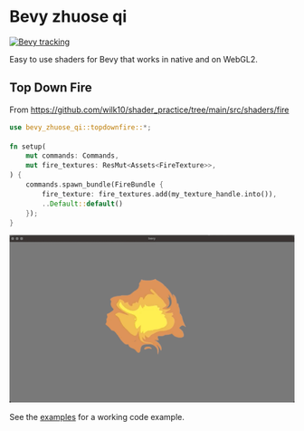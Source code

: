 # Bevy zhuose qi

[![Bevy tracking](https://img.shields.io/badge/Bevy%20tracking-main-lightblue)](https://github.com/bevyengine/bevy/blob/main/docs/plugins_guidelines.md#main-branch-tracking)

Easy to use shaders for Bevy that works in native and on WebGL2.

## Top Down Fire

From https://github.com/wilk10/shader_practice/tree/main/src/shaders/fire

```rust
use bevy_zhuose_qi::topdownfire::*;

fn setup(
    mut commands: Commands,
    mut fire_textures: ResMut<Assets<FireTexture>>,
) {
    commands.spawn_bundle(FireBundle {
        fire_texture: fire_textures.add(my_texture_handle.into()),
        ..Default::default()
    });
}
```
![single fire](./examples/single_fire.gif)

See the [examples](./examples) for a working code example.